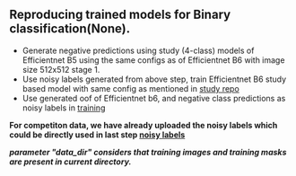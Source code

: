 ## Reproducing trained models for Binary classification(None).

- Generate negative predictions using study (4-class) models of Efficientnet B5 using the same configs as of Efficientnet B6 with image size 512x512 stage 1.
- Use noisy labels generated from above step, train Efficientnet B6 study based model with same config as mentioned in [study repo](https://github.com/benihime91/SIIM-COVID19-DETECTION-KAGGLE/tree/main/net-classification) 
- Use generated oof of Efficientnet b6, and negative class predictions as noisy labels in [training](https://github.com/benihime91/SIIM-COVID19-DETECTION-KAGGLE/blob/main/net-binary/Binary_Train_Noisy.ipynb)

**For competiton data, we have already uploaded the noisy labels which could be directly used in last step [noisy labels](https://github.com/benihime91/SIIM-COVID19-DETECTION-KAGGLE/blob/main/net-binary/df_study_split_binary_negative_eb5ns_eb6eb6_ns_4024.csv)**

***parameter "data_dir" considers that training images and training masks are present in current directory.***
